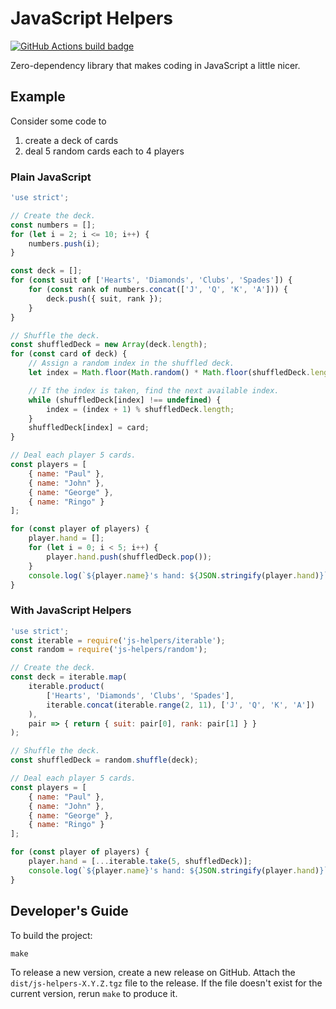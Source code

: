# JavaScript Helpers

[![GitHub Actions build badge](https://github.com/brcrista/JavaScript-Helpers/workflows/CI/badge.svg)](https://github.com/brcrista/JavaScript-Helpers/actions?query=workflow%3ACI)


Zero-dependency library that makes coding in JavaScript a little nicer.

## Example

Consider some code to
1. create a deck of cards
1. deal 5 random cards each to 4 players

### Plain JavaScript

```js
'use strict';

// Create the deck.
const numbers = [];
for (let i = 2; i <= 10; i++) {
    numbers.push(i);
}

const deck = [];
for (const suit of ['Hearts', 'Diamonds', 'Clubs', 'Spades']) {
    for (const rank of numbers.concat(['J', 'Q', 'K', 'A'])) {
        deck.push({ suit, rank });
    }
}

// Shuffle the deck.
const shuffledDeck = new Array(deck.length);
for (const card of deck) {
    // Assign a random index in the shuffled deck.
    let index = Math.floor(Math.random() * Math.floor(shuffledDeck.length));

    // If the index is taken, find the next available index.
    while (shuffledDeck[index] !== undefined) {
        index = (index + 1) % shuffledDeck.length;
    }
    shuffledDeck[index] = card;
}

// Deal each player 5 cards.
const players = [
    { name: "Paul" },
    { name: "John" },
    { name: "George" },
    { name: "Ringo" }
];

for (const player of players) {
    player.hand = [];
    for (let i = 0; i < 5; i++) {
        player.hand.push(shuffledDeck.pop());
    }
    console.log(`${player.name}'s hand: ${JSON.stringify(player.hand)}`);
}
```

### With JavaScript Helpers

```js
'use strict';
const iterable = require('js-helpers/iterable');
const random = require('js-helpers/random');

// Create the deck.
const deck = iterable.map(
    iterable.product(
        ['Hearts', 'Diamonds', 'Clubs', 'Spades'],
        iterable.concat(iterable.range(2, 11), ['J', 'Q', 'K', 'A'])
    ),
    pair => { return { suit: pair[0], rank: pair[1] } }
);

// Shuffle the deck.
const shuffledDeck = random.shuffle(deck);

// Deal each player 5 cards.
const players = [
    { name: "Paul" },
    { name: "John" },
    { name: "George" },
    { name: "Ringo" }
];

for (const player of players) {
    player.hand = [...iterable.take(5, shuffledDeck)];
    console.log(`${player.name}'s hand: ${JSON.stringify(player.hand)}`);
}
```

## Developer's Guide

To build the project:

```
make
```

To release a new version, create a new release on GitHub.
Attach the `dist/js-helpers-X.Y.Z.tgz` file to the release.
If the file doesn't exist for the current version, rerun `make` to produce it.